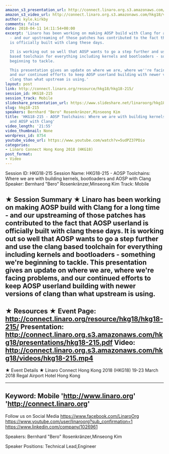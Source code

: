 ```yaml
---
amazon_s3_presentation_url: http://connect.linaro.org.s3.amazonaws.com/hkg18/presentations/hkg18-215.pdf
amazon_s3_video_url: http://connect.linaro.org.s3.amazonaws.com/hkg18/videos/hkg18-215.mp4
author: kyle.kirkby
comments: false
date: 2018-04-11 14:11:54+00:00
excerpt: 'Linaro has been working on making AOSP build with Clang for a long time
  - and our upstreaming of those patches has contributed to the fact that AOSP userland
  is officially built with clang these days.

  It is working out so well that AOSP wants to go a step further and use the clang
  based toolchain for everything including kernels and bootloaders - something we''re
  beginning to tackle.

  This presentation gives an update on where we are, where we''re facing problems,
  and our continued efforts to keep AOSP userland building with newer versions of
  clang than what upstream is using.'
layout: post
link: http://connect.linaro.org/resource/hkg18/hkg18-215/
session_id: HKG18-215
session_track: Mobile
slideshare_presentation_url: https://www.slideshare.net/linaroorg/hkg18215-aosp-toolchains-where-we-are-with-building-kernels-bootloaders-and-aosp-with-clang
slug: hkg18-215
speakers: Bernhard "Bero" Rosenkränzer,Minseong Kim
title: 'HKG18-215 - AOSP Toolchains: Where we are with building kernels, bootloaders
  and AOSP with Clang'
video_length: '21:55'
video_thumbnail: None
wordpress_id: 8754
youtube_video_url: https://www.youtube.com/watch?v=5udPZ37PDio
categories:
- Linaro Connect Hong Kong 2018 (HKG18)
post_format:
- Video
---
```


Session ID: HKG18-215
Session Name: HKG18-215 - AOSP Toolchains: Where we are with building kernels, bootloaders and AOSP with Clang
Speaker: Bernhard "Bero" Rosenkränzer,Minseong Kim
Track: Mobile


★ Session Summary ★
Linaro has been working on making AOSP build with Clang for a long time - and our upstreaming of those patches has contributed to the fact that AOSP userland is officially built with clang these days.
It is working out so well that AOSP wants to go a step further and use the clang based toolchain for everything including kernels and bootloaders - something we're beginning to tackle.
This presentation gives an update on where we are, where we're facing problems, and our continued efforts to keep AOSP userland building with newer versions of clang than what upstream is using.
---------------------------------------------------
★ Resources ★
Event Page: http://connect.linaro.org/resource/hkg18/hkg18-215/
Presentation: http://connect.linaro.org.s3.amazonaws.com/hkg18/presentations/hkg18-215.pdf
Video: http://connect.linaro.org.s3.amazonaws.com/hkg18/videos/hkg18-215.mp4
 ---------------------------------------------------
★ Event Details ★
Linaro Connect Hong Kong 2018 (HKG18)
19-23 March 2018 
Regal Airport Hotel Hong Kong

---------------------------------------------------
Keyword: Mobile
'http://www.linaro.org'
'http://connect.linaro.org'
---------------------------------------------------
Follow us on Social Media
https://www.facebook.com/LinaroOrg
https://www.youtube.com/user/linaroorg?sub_confirmation=1
https://www.linkedin.com/company/1026961

Speakers: Bernhard "Bero" Rosenkränzer,Minseong Kim

Speaker Positions: Technical Lead,Engineer


